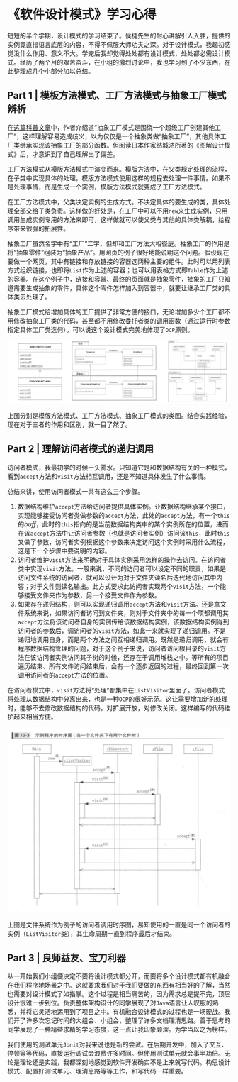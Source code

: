 # 《软件设计模式》学习心得

短短的半个学期，设计模式的学习结束了。侯捷先生的耐心讲解引人入胜，提供的实例竟直指语言底层的内容，不得不佩服大师功夫之深。对于设计模式，我起初感觉没什么作用、意义不大。学完后我却觉得处处都有设计模式，处处都必需设计模式。经历了两个月的艰苦奋斗，在小组的激烈讨论中，我也学习到了不少东西，在此整理成几个小部分加以总结。

## Part 1 | 模板方法模式、工厂方法模式与抽象工厂模式辨析

在[这篇科普文章](https://www.runoob.com/design-pattern/abstract-factory-pattern.html)中，作者介绍道“抽象工厂模式是围绕一个超级工厂创建其他工厂”，这样理解容易造成歧义，以为仅仅是一个抽象类做“抽象工厂”，其他具体工厂类继承实现该抽象工厂的部分函数。但阅读日本作家结城浩所著的《图解设计模式》后，才意识到了自己理解出了偏差。

工厂方法模式从模版方法模式中演变而来。模版方法中，在父类规定处理的流程，在子类中实现具体的处理。模版方法模式使用这样的规程去处理一件事情。如果不是处理事情，而是生成一个实例，模版方法模式就变成了工厂方法模式。

在工厂方法模式中，父类决定实例的生成方式。不决定具体的要生成的类，具体处理全部交给子类负责。这样做的好处是，在工厂中可以不用`new`来生成实例，只用调用生成实例专用的方法来即可，这样做就可以使父类与其他的具体类解耦，给程序带来很强的拓展性。

抽象工厂虽然名字中有“工厂”二字，但却和工厂方法大相径庭。抽象工厂的作用是将“抽象零件”组装为“抽象产品”。用网页的例子很好地能说明这个问题。假设现在要做一个网页，其中有链接和存放链接的容器这两种主要的组件。此时可以用列表方式组织链接，也即将`List`作为上述的容器；也可以用表格方式即`Table`作为上述的容器。在这个例子中，链接和容器、最终的页面就是抽象零件，抽象的工厂只知道需要生成抽象的零件，具体这个零件怎样加入到容器中，就要让继承工厂类的具体类去处理了。

抽象工厂模式给增加具体的工厂提供了非常方便的接口，无论增加多少个工厂都不用修改抽象工厂类的代码，甚至都不用修改委托者类的调用函数（通过运行时参数指定具体工厂类选何）。可以说这个设计模式完美地体现了`OCP`原则。

![](./assets/1-1.jpeg)

上图分别是模版方法模式、工厂方法模式、抽象工厂模式的类图。结合实践经验，现在对于三者的作用和区别，就一目了然了。

## Part 2 | 理解访问者模式的递归调用

访问者模式，我最初学的时候一头雾水。只知道它是和数据结构有关的一种模式，看到`accept`方法和`visit`方法相互调用，还是不知道具体发生了什么事情。

总结来讲，使用访问者模式一共有这么三个步骤。

1. 数据结构维护`accept`方法给访问者提供具体实例。让数据结构继承某个接口，实现能够接受访问者类做参数的`accept`方法，此处的`accept`方法，有一个`this`的*buff*，此时的`this`指向的是当前数据结构类中的某个实例所在的位置，进而在该`accept`方法中让访问者参数（也就是访问者实例）访问该`this`，此时`this`又做了参数，访问者实例根据这个参数来决定访问这个实例时采用什么流程，这是下一个步骤中要说明的内容。
2. 访问者维护`visit`方法来明确对于具体实例采用怎样的操作去访问。在访问者类中实现`visit`方法。一般来说，不同的访问者可以设定不同的职责，如果是访问文件系统的访问者，就可以设计为对于文件夹读名后迭代地访问其中内容；对于文件则读名输出。此方式要求此访问者实现两个`visit`方法，一个能够接受文件夹作为参数，另一个接受文件作为参数。
3. 如果存在递归结构，则可以实现递归调用`accept`方法和`visit`方法。还是拿文件系统来说，如果访问者访问到文件夹，则对于文件夹中的每一个项都调用其`accept`方法将该访问者自身的实例传给该数据结构实例，该数据结构实例得到访问者的参数后，调访问者的`visit`方法，如此一来就实现了递归调用。不是递归地调用自身，而是两个方法之间互相递归调用。既然是递归调用，就会有程序数据结构管理的问题，对于这个例子来说，访问者访问根目录的`visit`方法在该访问者实例访问其子树的时候，还存在于调用堆栈之中。等所有的项目遍历结束、所有文件访问结束后，会有一个逐步返回的过程，最终回到第一次调用访问者的`accept`方法的位置。

在访问者模式中，`visit`方法将“处理”都集中在`ListVisitor`里面了。访问者模式将处理从数据结构中分离出来，也是一种`OCP`的很好示范。这让需要增加新的处理时，能够不去修改数据结构的代码。对扩展开放，对修改关闭。这样编写的代码维护起来相当方便。

![](./assets/2-1.jpg)

上图是文件系统作为例子的访问者调用时序图，易知使用的一直是同一个访问者的实例（`ListVisitor`类），其生命周期一直到程序最后才结束。

## Part 3 | 良师益友、宝刀利器

从一开始我们小组便决定不要将设计模式都分开，而要将多个设计模式都有机融合在我们程序地场景之中。这就要求我们对于我们要做的东西有相当好的了解，当然也需要对设计模式了如指掌。这个过程是相当痛苦的，因为需求总是提不完，顶层设计很难一步到位。负责整体架构设计的同学展现了对`Java`语言让人叹服的熟悉，并将它灵活地运用到了项目之中。有机融合设计模式的过程也是一场硬战。我们开了许多次忘记时间的大组会、小组会，整理了许多文档理清思路。善于思考的同学展现了一种精益求精的学习态度，这一点让我印象颇深。为学当以之为榜样。

我们使用的测试单元`JUnit`对我来说也是新的尝试。在后期开发中，加入了交互、停顿等等代码，直接运行调试会浪费许多时间。但使用测试单元就会事半功倍。无论是理论还是实践，我都深刻地感觉到软件开发确实不是上来就写代码。构思设计模式、配置好测试单元、理清思路等等工作，和写代码一样重要。
